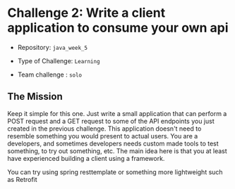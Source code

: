 # Challenge 2: Write a client application to consume your own api

- Repository: `java_week_5`

- Type of Challenge: `Learning`

- Team challenge : `solo`

  

## The Mission

Keep it simple for this one. Just write a small application that can perform a POST request and a GET request to some of the
API endpoints you just created in the previous challenge. This application doesn't need to resemble something you would
present to actual users. You are a developers, and sometimes developers needs custom made tools to test something, to try
out something, etc. The main idea here is that you at least have experienced building a client using a framework. 

You can try using spring resttemplate or something more lightweight such as Retrofit

